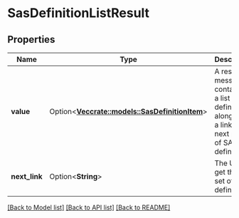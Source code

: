 # SasDefinitionListResult

## Properties

Name | Type | Description | Notes
------------ | ------------- | ------------- | -------------
**value** | Option<[**Vec<crate::models::SasDefinitionItem>**](SasDefinitionItem.md)> | A response message containing a list of SAS definitions along with a link to the next page of SAS definitions. | [optional][readonly]
**next_link** | Option<**String**> | The URL to get the next set of SAS definitions. | [optional][readonly]

[[Back to Model list]](../README.md#documentation-for-models) [[Back to API list]](../README.md#documentation-for-api-endpoints) [[Back to README]](../README.md)


